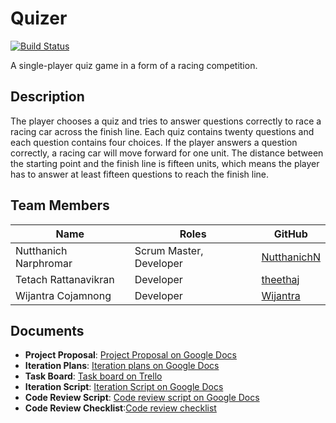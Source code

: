 # Quizer
[![Build Status](https://travis-ci.com/NutthanichN/Quizer.svg?branch=master)](https://travis-ci.com/NutthanichN/Quizer)

A single-player quiz game in a form of a racing competition.

## Description
The player chooses a quiz and tries to answer questions correctly to race a racing car across the finish line.
Each quiz contains twenty questions and each question contains four choices. If the player answers a question correctly, 
a racing car will move forward for one unit. The distance between the starting point and the finish line is 
fifteen units, which means the player has to answer at least fifteen questions to reach the finish line.

## Team Members

| Name                   | Roles                    | GitHub                                        |
|------------------------|--------------------------|-----------------------------------------------|
| Nutthanich Narphromar  | Scrum Master, Developer  | [NutthanichN](https://github.com/NutthanichN) |
| Tetach Rattanavikran   | Developer                | [theethaj](https://github.com/theethaj)       |
| Wijantra Cojamnong     | Developer                | [Wijantra](https://github.com/Wijantra)       |


## Documents
- **Project Proposal**: [Project Proposal on Google Docs](https://docs.google.com/document/d/1GN5qD9_AURtWY-XBIucL_acIl1-8UlSZknWD3rw1eYg/edit)
- **Iteration Plans**: [Iteration plans on Google Docs](https://docs.google.com/document/d/1qXjiMyJXYrUlxXa1A0mnS-17RBDQj_wXAGLwbt_dZOQ/edit?usp=sharing)
- **Task Board**: [Task board on Trello](https://trello.com/b/bC1PT5ie/quizer)
- **Iteration Script**: [Iteration Script on Google Docs](https://docs.google.com/document/d/1-wa5WC7MTF3WMeIbpT8Ba_r8_w3ySTaRSiTOx7VoMQI/edit?usp=sharing)
- **Code Review Script**: [Code review script on Google Docs](https://docs.google.com/document/d/1_Wd6kMo92Eimb0DS8xYPQtariomvPAuDKkgVNek5DME/edit?usp=sharing)
- **Code Review Checklist**:[Code review checklist](https://docs.google.com/document/d/1Bs7BH2KkaYmIrOCsnC2gkpXVVRgEXo-XpJFyf1nWCqA/edit?usp=sharing)
